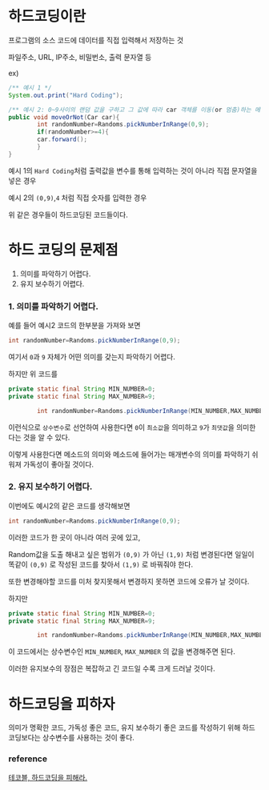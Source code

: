 # 하드코딩이란

프로그램의 소스 코드에 데이터를 직접 입력해서 저장하는 것

파일주소, URL, IP주소, 비밀번소, 출력 문자열 등

ex)

```java
/** 예시 1 */
System.out.print("Hard Coding");

/** 예시 2: 0~9사이의 랜덤 값을 구하고 그 값에 따라 car 객체를 이동(or 멈춤)하는 메소드*/
public void moveOrNot(Car car){
        int randomNumber=Randoms.pickNumberInRange(0,9);
        if(randomNumber>=4){
        car.forward();
        }
}
```

예시 1의 `Hard Coding`처럼 출력값을 변수를 통해 입력하는 것이 아니라 직접 문자열을 넣은 경우

예시 2의 `(0,9)`,`4` 처럼 직접 숫자를 입력한 경우

위 같은 경우들이 하드코딩된 코드들이다.

# 하드 코딩의 문제점

1. 의미를 파악하기 어렵다.
2. 유지 보수하기 어렵다.

### 1. 의미를 파악하기 어렵다.

예를 들어 예시2 코드의 한부분을 가져와 보면

```java
int randomNumber=Randoms.pickNumberInRange(0,9);
```

여기서 `0`과 `9` 자체가 어떤 의미를 갖는지 파악하기 어렵다.

하지만 위 코드를

```java
private static final String MIN_NUMBER=0;
private static final String MAX_NUMBER=9;

        int randomNumber=Randoms.pickNumberInRange(MIN_NUMBER,MAX_NUMBER);
```

이런식으로 `상수변수`로 선언하여 사용한다면 `0`이 `최소값`을 의미하고 `9`가 `최댓값`을 의미한다는 것을 알 수 있다.

이렇게 사용한다면 메소드의 의미와 메소드에 들어가는 매개변수의 의미를 파악하기 쉬워져 가독성이 좋아질 것이다.

### 2. 유지 보수하기 어렵다.

이번에도 예시2의 같은 코드를 생각해보면

```java
int randomNumber=Randoms.pickNumberInRange(0,9);
```

이러한 코드가 한 곳이 아니라 여러 곳에 있고,

Random값을 도출 해내고 싶은 범위가 `(0,9)` 가 아닌 `(1,9)` 처럼 변경된다면 일일이 똑같이 `(0,9)` 로 작성된 코드를 찾아서 `(1,9)` 로 바꿔줘야 한다.

또한 변경해야할 코드를 미처 찾지못해서 변경하지 못하면 코드에 오류가 날 것이다.

하지만

```java
private static final String MIN_NUMBER=0;
private static final String MAX_NUMBER=9;

        int randomNumber=Randoms.pickNumberInRange(MIN_NUMBER,MAX_NUMBER);
```

이 코드에서는 상수변수인 `MIN_NUMBER`, `MAX_NUMBER` 의 값을 변경해주면 된다.

이러한 유지보수의 장점은 복잡하고 긴 코드일 수록 크게 드러날 것이다.

# 하드코딩을 피하자

의미가 명확한 코드, 가독성 좋은 코드, 유지 보수하기 좋은 코드를 작성하기 위해 하드코딩보다는 상수변수를 사용하는 것이 좋다.

### reference

[테코블, 하드코딩을 피해라.](https://tecoble.techcourse.co.kr/post/2020-05-07-avoid-hard-coding/)